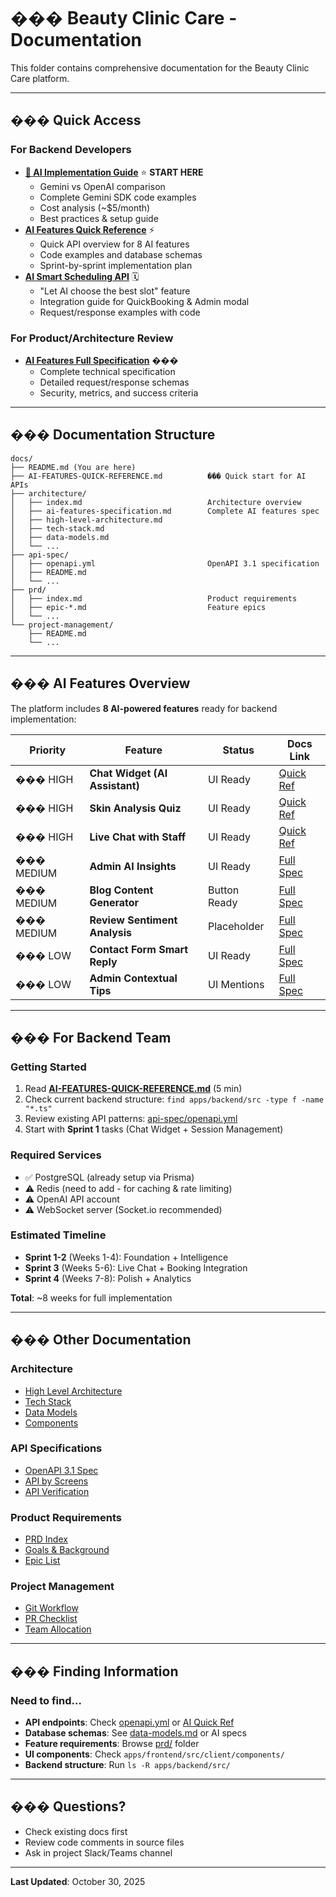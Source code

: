 # ��� Beauty Clinic Care - Documentation

This folder contains comprehensive documentation for the Beauty Clinic Care platform.

---

## ��� Quick Access

### For Backend Developers

-   **[🚀 AI Implementation Guide](./AI-IMPLEMENTATION-GUIDE.md)** ⭐ **START HERE**
    -   Gemini vs OpenAI comparison
    -   Complete Gemini SDK code examples
    -   Cost analysis (~$5/month)
    -   Best practices & setup guide
-   **[AI Features Quick Reference](./AI-FEATURES-QUICK-REFERENCE.md)** ⚡
    -   Quick API overview for 8 AI features
    -   Code examples and database schemas
    -   Sprint-by-sprint implementation plan
-   **[AI Smart Scheduling API](./AI-SMART-SCHEDULING-API.md)** 🗓️
    -   "Let AI choose the best slot" feature
    -   Integration guide for QuickBooking & Admin modal
    -   Request/response examples with code

### For Product/Architecture Review

-   **[AI Features Full Specification](./architecture/ai-features-specification.md)** ���
    -   Complete technical specification
    -   Detailed request/response schemas
    -   Security, metrics, and success criteria

---

## ��� Documentation Structure

```
docs/
├── README.md (You are here)
├── AI-FEATURES-QUICK-REFERENCE.md          ��� Quick start for AI APIs
├── architecture/
│   ├── index.md                            Architecture overview
│   ├── ai-features-specification.md        Complete AI features spec
│   ├── high-level-architecture.md
│   ├── tech-stack.md
│   ├── data-models.md
│   └── ...
├── api-spec/
│   ├── openapi.yml                         OpenAPI 3.1 specification
│   ├── README.md
│   └── ...
├── prd/
│   ├── index.md                            Product requirements
│   ├── epic-*.md                           Feature epics
│   └── ...
└── project-management/
    ├── README.md
    └── ...
```

---

## ��� AI Features Overview

The platform includes **8 AI-powered features** ready for backend implementation:

| Priority   | Feature                        | Status       | Docs Link                                                                                                      |
| ---------- | ------------------------------ | ------------ | -------------------------------------------------------------------------------------------------------------- |
| ��� HIGH   | **Chat Widget (AI Assistant)** | UI Ready     | [Quick Ref](./AI-FEATURES-QUICK-REFERENCE.md#1-chat-widget-api)                                                |
| ��� HIGH   | **Skin Analysis Quiz**         | UI Ready     | [Quick Ref](./AI-FEATURES-QUICK-REFERENCE.md#2-skin-analysis-quiz)                                             |
| ��� HIGH   | **Live Chat with Staff**       | UI Ready     | [Quick Ref](./AI-FEATURES-QUICK-REFERENCE.md#4-live-chat-with-staff-new)                                       |
| ��� MEDIUM | **Admin AI Insights**          | UI Ready     | [Full Spec](./architecture/ai-features-specification.md#3%EF%B8%8F%E2%83%A3-admin-dashboard-ai-insights)       |
| ��� MEDIUM | **Blog Content Generator**     | Button Ready | [Full Spec](./architecture/ai-features-specification.md#5%EF%B8%8F%E2%83%A3-ai-blog-content-generator)         |
| ��� MEDIUM | **Review Sentiment Analysis**  | Placeholder  | [Full Spec](./architecture/ai-features-specification.md#7%EF%B8%8F%E2%83%A3-review-sentiment-analysis)         |
| ��� LOW    | **Contact Form Smart Reply**   | UI Ready     | [Full Spec](./architecture/ai-features-specification.md#6%EF%B8%8F%E2%83%A3-contact-form-smart-categorization) |
| ��� LOW    | **Admin Contextual Tips**      | UI Mentions  | [Full Spec](./architecture/ai-features-specification.md#4%EF%B8%8F%E2%83%A3-admin-contextual-ai-tips)          |

---

## ���️ For Backend Team

### Getting Started

1. Read **[AI-FEATURES-QUICK-REFERENCE.md](./AI-FEATURES-QUICK-REFERENCE.md)** (5 min)
2. Check current backend structure: `find apps/backend/src -type f -name "*.ts"`
3. Review existing API patterns: [api-spec/openapi.yml](./api-spec/openapi.yml)
4. Start with **Sprint 1** tasks (Chat Widget + Session Management)

### Required Services

-   ✅ PostgreSQL (already setup via Prisma)
-   ⚠️ Redis (need to add - for caching & rate limiting)
-   ⚠️ OpenAI API account
-   ⚠️ WebSocket server (Socket.io recommended)

### Estimated Timeline

-   **Sprint 1-2** (Weeks 1-4): Foundation + Intelligence
-   **Sprint 3** (Weeks 5-6): Live Chat + Booking Integration
-   **Sprint 4** (Weeks 7-8): Polish + Analytics

**Total**: ~8 weeks for full implementation

---

## ��� Other Documentation

### Architecture

-   [High Level Architecture](./architecture/high-level-architecture.md)
-   [Tech Stack](./architecture/tech-stack.md)
-   [Data Models](./architecture/data-models.md)
-   [Components](./architecture/components.md)

### API Specifications

-   [OpenAPI 3.1 Spec](./api-spec/openapi.yml)
-   [API by Screens](./api-spec/api-by-screens.md)
-   [API Verification](./api-spec/VERIFICATION-SUMMARY.md)

### Product Requirements

-   [PRD Index](./prd/index.md)
-   [Goals & Background](./prd/goals-and-background-context.md)
-   [Epic List](./prd/epic-list.md)

### Project Management

-   [Git Workflow](./project-management/git-workflow.md)
-   [PR Checklist](./project-management/pr-checklist.md)
-   [Team Allocation](./project-management/team-work-allocation.md)

---

## ��� Finding Information

### Need to find...

-   **API endpoints**: Check [openapi.yml](./api-spec/openapi.yml) or [AI Quick Ref](./AI-FEATURES-QUICK-REFERENCE.md)
-   **Database schemas**: See [data-models.md](./architecture/data-models.md) or AI specs
-   **Feature requirements**: Browse [prd/](./prd/) folder
-   **UI components**: Check `apps/frontend/src/client/components/`
-   **Backend structure**: Run `ls -R apps/backend/src/`

---

## ��� Questions?

-   Check existing docs first
-   Review code comments in source files
-   Ask in project Slack/Teams channel

---

**Last Updated**: October 30, 2025
